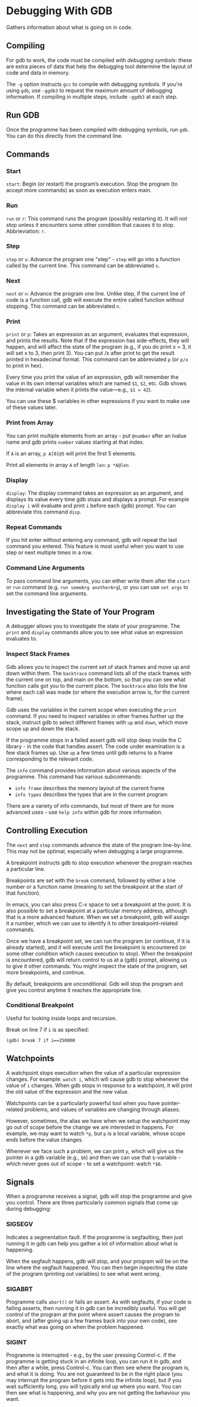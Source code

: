 # Debugging With GDB
Gathers information about what is going on in code.

Compiling
---------
For gdb to work, the code must be compiled with _debugging symbols_: these are extra pieces of data that help the debugging tool determine the layout of code and data in memory.

The `-g` option instructs `gcc` to compile with debugging symbols. If you're using `gdb`, use `-ggdb3` to request the maximum amount of debugging information. If compiling in multiple steps, include `-ggdb3` at each step.

Run GDB
-------
Once the programme has been compiled with debugging symbols, run `gdb`. You can do this directly from the command line.

Commands
--------
### Start
`start`: Begin (or restart) the program’s execution. Stop the program (to accept more commands) as soon as execution enters main.

### Run
`run` or `r`: This command runs the program (possibly restarting it). It will not stop unless it encounters some other condition that causes it to stop. Abbrieviation: `r`.

### Step
`step` or `s`: Advance the program one "step" - `step` will go into a function called by the current line. This command can be abbreviated `s`.

### Next
`next` or `n`: Advance the program one line. Unlike step, if the current line of code is a function call, gdb will execute the entire called function without stopping. This command can be abbreviated `n`.

### Print
`print` or `p`: Takes an expression as an argument, evaluates that expression, and prints the results. Note that if the expression has side-effects, they will happen, and will affect the state of the program (e.g., if you do print x = 3, it will set x to 3, then print 3). You can put /x after print to get the result printed in hexadecimal format. This command can be abbreviated `p` (or `p/x` to print in hex).

Every time you print the value of an expression, gdb will remember the value in its own internal variables which are named `$1`, `$2`, etc. Gdb shows the internal variable when it prints the value—e.g., `$1 = 42`).

You can use these $ variables in other expressions if you want to make use of these values later.

### Print from Array
You can print multiple elements from an array - put `@number` after an lvalue name and gdb prints `number` values starting at that index.

If `A` is an array, `p A[0]@5` will print the first 5 elements.

Print all elements in array `A` of length `len`: `p *A@len`

### Display
`display`: The display command takes an expression as an argument, and displays its value every time gdb stops and displays a prompt. For example `display i` will evaluate and print `i` before each (gdb) prompt. You can abbreviate this command `disp`.

### Repeat Commands
If you hit enter without entering any command, gdb will repeat the last command you entered. This feature is most useful when you want to use step or next multiple times in a row.

### Command Line Arguments
To pass command line arguments, you can either write them after the `start` or `run` command (e.g. `run someArg anotherArg`), or you can use `set args` to set the command line arguments.

Investigating the State of Your Program
---------------------------------------
A debugger allows you to investigate the state of your programme. The `print` and `display` commands allow you to see what value an expression evaluates to.

### Inspect Stack Frames
Gdb allows you to inspect the current set of stack frames and move up and down within them. The `backtrace` command lists all of the stack frames with the current one on top, and main on the bottom, so that you can see what function calls got you to the current place. The `backtrace` also lists the line where each call was made (or where the execution arrow is, for the current frame).

Gdb uses the variables in the current scope when executing the `print` command. If you need to inspect variables in other frames further up the stack, instruct gdb to select different frames with `up` and `down`, which move scope up and down the stack.

If the programme stops in a failed assert gdb will stop deep inside the C library - in the code that handles assert. The code under examination is a few stack frames up. Use `up` a few times until gdb returns to a frame corresponding to the relevant code.

The `info` command provides information about various aspects of the programme. This command has various subcommands:

* `info frame` describes the memory layout of the current frame
* `info types` describes the types that are in the current program

There are a variety of info commands, but most of them are for more advanced uses - use `help info` within gdb for more information.

Controlling Execution
---------------------
The `next` and `step` commands advance the state of the program line-by-line. This may not be optimal, especially when debugging a large programme.

A breakpoint instructs gdb to stop execution whenever the program reaches a particular line.

Breakpoints are set with the `break` command, followed by either a line number or a function name (meaning to set the breakpoint at the start of that function).

In emacs, you can also press C-x space to set a breakpoint at the point. It is also possible to set a breakpoint at a particular memory address, although that is a more advanced feature. When we set a breakpoint, gdb will assign it a number, which we can use to identify it to other breakpoint-related commands.

Once we have a breakpoint set, we can run the program (or continue, if it is already started), and it will execute until the breakpoint is encountered (or some other condition which causes execution to stop). When the breakpoint is encountered, gdb will return control to us at a (gdb) prompt, allowing us to give it other commands. You might inspect the state of the program, set more breakpoints, and continue.

By default, breakpoints are unconditional. Gdb will stop the program and give you control anytime it reaches the appropriate line.

### Conditional Breakpoint
Useful for looking inside loops and recursion.

Break on line 7 if `i` is as specified:
```
(gdb) break 7 if i==250000
```
Watchpoints
-----------
A watchpoint stops execution when the value of a particular expression changes. For example: `watch i`, which will cause gdb to stop whenever the value of `i` changes. When gdb stops in response to a watchpoint, it will print the old value of the expression and the new value.

Watchpoints can be a particularly powerful tool when you have pointer-related problems, and values of variables are changing through aliases.

However, sometimes, the alias we have when we setup the watchpoint may go out of scope before the change we are interested in happens. For example, we may want to watch `*p`, but `p` is a local variable, whose scope ends before the value changes.

Whenever we face such a problem, we can print `p`, which will give us the pointer in a gdb variable (e.g., `$6`) and then we can use that `$`-variable - which never goes out of scope - to set a watchpoint: watch `*$6`.

Signals
-------
When a programme receives a signal, gdb will stop the programme and give you control. There are three particularly common signals that come up during debugging:

### SIGSEGV
Indicates a segmentation fault. If the programme is segfaulting, then just running it in gdb can help you gather a lot of information about what is happening.

When the segfault happens, gdb will stop, and your program will be on the line where the segfault happened. You can then begin inspecting the state of the program (printing out variables) to see what went wrong.

### SIGABRT
Programme calls `abort()` or fails an assert. As with segfaults, if your code is failing asserts, then running it in gdb can be incredibly useful. You will get control of the program at the point where assert causes the program to abort, and (after going up a few frames back into your own code), see exactly what was going on when the problem happened.

### SIGINT
Programme is interrupted - e.g., by the user pressing Control-c. If the programme is getting stuck in an infinite loop, you can run it in gdb, and then after a while, press Control-c. You can then see where the program is, and what it is doing. You are not guaranteed to be in the right place (you may interrupt the program before it gets into the infinite loop), but if you wait sufficiently long, you will typically end up where you want. You can then see what is happening, and why you are not getting the behaviour you want.
